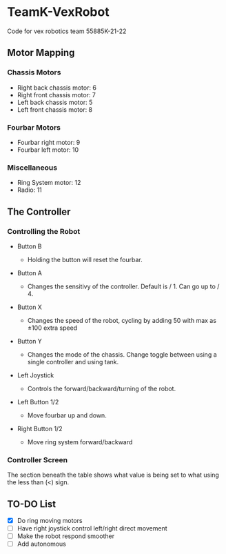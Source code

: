 
#  TeamK-VexRobot

Code for vex robotics team 55885K-21-22

  

## Motor Mapping

### Chassis Motors
* Right back chassis motor: 6
* Right front chassis motor: 7
* Left back chassis motor: 5
* Left front chassis motor: 8

### Fourbar Motors
* Fourbar right motor: 9
* Fourbar left motor: 10

### Miscellaneous
* Ring System motor: 12
* Radio: 11


##  The Controller

### Controlling the Robot
* Button B

    * Holding the button will reset the fourbar.
* Button A

    * Changes the sensitivy of the controller. Default is / 1. Can go up to / 4.
* Button X

    * Changes the speed of the robot, cycling by adding 50 with max as ±100 extra speed
* Button Y

    * Changes the mode of the chassis. Change toggle between using a single controller and using tank.
* Left Joystick

    * Controls the forward/backward/turning of the robot. 
* Left Button 1/2

    * Move fourbar up and down.
* Right Button 1/2

  * Move ring system forward/backward

### Controller Screen
The section beneath the table shows what value is being set to what using the less than (<) sign.



## TO-DO List

- [x] Do ring moving motors
- [ ] Have right joystick control left/right direct movement
- [ ] Make the robot respond smoother
- [ ] Add autonomous